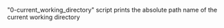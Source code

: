 "0-current_working_directory" script prints the absolute path name of the current working directory
